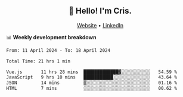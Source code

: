 
<h2 align="center">👋 Hello! I'm Cris.</h2>
<p align="center">
  <a href="https://www.criscunas.dev">Website</a> •
  <a href="https://www.linkedin.com/in/cristophercunas/">LinkedIn</a> 
</p>


📊 **Weekly development breakdown**
<!--START_SECTION:waka-->

```txt
From: 11 April 2024 - To: 18 April 2024

Total Time: 21 hrs 1 min

Vue.js       11 hrs 28 mins  █████████████▓░░░░░░░░░░░   54.59 %
JavaScript   9 hrs 10 mins   ███████████░░░░░░░░░░░░░░   43.64 %
JSON         14 mins         ▒░░░░░░░░░░░░░░░░░░░░░░░░   01.16 %
HTML         7 mins          ░░░░░░░░░░░░░░░░░░░░░░░░░   00.62 %
```

<!--END_SECTION:waka-->
